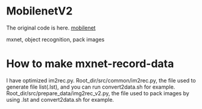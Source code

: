 # MobilenetV2
The original code is here. [mobilenet](https://github.com/liangfu/mxnet-mobilenet-v2)

mxnet, object recognition, pack images
# How to make mxnet-record-data
I have optimized im2rec.py.
Root_dir/src/common/im2rec.py, the file used to generate file list(.lst), and you can run convert2data.sh for example.
Root_dir/src/prepare_data/img2rec_v2.py, the file used to pack images by using .lst and convert2data.sh for example.
